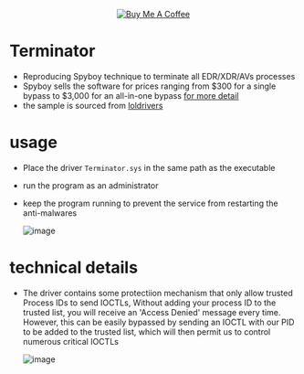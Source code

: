 <p align="center">
  <a href="https://www.buymeacoffee.com/ZeroMemoryEx" target="_blank">
    <img src="https://www.buymeacoffee.com/assets/img/custom_images/orange_img.png" alt="Buy Me A Coffee">
  </a>
</p>

# Terminator

* Reproducing Spyboy technique to terminate all EDR/XDR/AVs processes
* Spyboy sells the software for prices ranging from $300 for a single bypass to $3,000 for an all-in-one bypass [for more detail](https://www.bleepingcomputer.com/news/security/terminator-antivirus-killer-is-a-vulnerable-windows-driver-in-disguise/)
* the sample is sourced from [loldrivers](https://www.loldrivers.io/drivers/49920621-75d5-40fc-98b0-44f8fa486dcc/)
# usage

* Place the driver `Terminator.sys` in the same path as the executable
* run the program as an administrator
* keep the program running to prevent the service from restarting the anti-malwares

  ![image](https://github.com/ZeroMemoryEx/Terminator/assets/60795188/81160d04-95e2-48e8-9f2f-177a2757762e)
  
# technical details

* The driver contains some protectiion mechanism that only allow trusted Process IDs to send IOCTLs, Without adding your process ID to the trusted list, you will receive an 'Access Denied' message every time. However, this can be easily bypassed by sending an IOCTL with our PID to be added to the trusted list, which will then permit us to control numerous critical IOCTLs

  ![image](https://github.com/ZeroMemoryEx/Terminator/assets/60795188/e26238c8-fcf8-40ec-9ed8-8e8de9436093)
